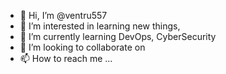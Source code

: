- 👋 Hi, I’m @ventru557
- 👀 I’m interested in learning new things,
- 🌱 I’m currently learning DevOps, CyberSecurity
- 💞️ I’m looking to collaborate on 
- 📫 How to reach me ...

<!---
ventru557/ventru557 is a ✨ special ✨ repository because its `README.md` (this file) appears on your GitHub profile.
You can click the Preview link to take a look at your changes.
--->
